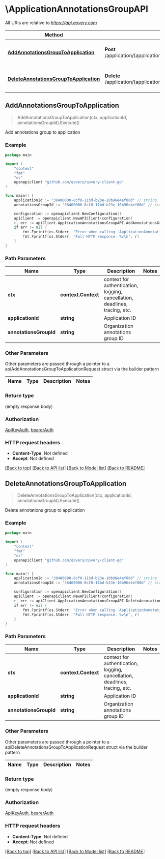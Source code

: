 # \ApplicationAnnotationsGroupAPI

All URIs are relative to *https://api.qovery.com*

Method | HTTP request | Description
------------- | ------------- | -------------
[**AddAnnotationsGroupToApplication**](ApplicationAnnotationsGroupAPI.md#AddAnnotationsGroupToApplication) | **Post** /application/{applicationId}/annotationsGroup/{annotationsGroupId} | Add annotations group to application
[**DeleteAnnotationsGroupToApplication**](ApplicationAnnotationsGroupAPI.md#DeleteAnnotationsGroupToApplication) | **Delete** /application/{applicationId}/annotationsGroup/{annotationsGroupId} | Delete annotations group to application



## AddAnnotationsGroupToApplication

> AddAnnotationsGroupToApplication(ctx, applicationId, annotationsGroupId).Execute()

Add annotations group to application



### Example

```go
package main

import (
    "context"
    "fmt"
    "os"
    openapiclient "github.com/qovery/qovery-client-go"
)

func main() {
    applicationId := "38400000-8cf0-11bd-b23e-10b96e4ef00d" // string | Application ID
    annotationsGroupId := "38400000-8cf0-11bd-b23e-10b96e4ef00d" // string | Organization annotations group ID

    configuration := openapiclient.NewConfiguration()
    apiClient := openapiclient.NewAPIClient(configuration)
    r, err := apiClient.ApplicationAnnotationsGroupAPI.AddAnnotationsGroupToApplication(context.Background(), applicationId, annotationsGroupId).Execute()
    if err != nil {
        fmt.Fprintf(os.Stderr, "Error when calling `ApplicationAnnotationsGroupAPI.AddAnnotationsGroupToApplication``: %v\n", err)
        fmt.Fprintf(os.Stderr, "Full HTTP response: %v\n", r)
    }
}
```

### Path Parameters


Name | Type | Description  | Notes
------------- | ------------- | ------------- | -------------
**ctx** | **context.Context** | context for authentication, logging, cancellation, deadlines, tracing, etc.
**applicationId** | **string** | Application ID | 
**annotationsGroupId** | **string** | Organization annotations group ID | 

### Other Parameters

Other parameters are passed through a pointer to a apiAddAnnotationsGroupToApplicationRequest struct via the builder pattern


Name | Type | Description  | Notes
------------- | ------------- | ------------- | -------------



### Return type

 (empty response body)

### Authorization

[ApiKeyAuth](../README.md#ApiKeyAuth), [bearerAuth](../README.md#bearerAuth)

### HTTP request headers

- **Content-Type**: Not defined
- **Accept**: Not defined

[[Back to top]](#) [[Back to API list]](../README.md#documentation-for-api-endpoints)
[[Back to Model list]](../README.md#documentation-for-models)
[[Back to README]](../README.md)


## DeleteAnnotationsGroupToApplication

> DeleteAnnotationsGroupToApplication(ctx, applicationId, annotationsGroupId).Execute()

Delete annotations group to application



### Example

```go
package main

import (
    "context"
    "fmt"
    "os"
    openapiclient "github.com/qovery/qovery-client-go"
)

func main() {
    applicationId := "38400000-8cf0-11bd-b23e-10b96e4ef00d" // string | Application ID
    annotationsGroupId := "38400000-8cf0-11bd-b23e-10b96e4ef00d" // string | Organization annotations group ID

    configuration := openapiclient.NewConfiguration()
    apiClient := openapiclient.NewAPIClient(configuration)
    r, err := apiClient.ApplicationAnnotationsGroupAPI.DeleteAnnotationsGroupToApplication(context.Background(), applicationId, annotationsGroupId).Execute()
    if err != nil {
        fmt.Fprintf(os.Stderr, "Error when calling `ApplicationAnnotationsGroupAPI.DeleteAnnotationsGroupToApplication``: %v\n", err)
        fmt.Fprintf(os.Stderr, "Full HTTP response: %v\n", r)
    }
}
```

### Path Parameters


Name | Type | Description  | Notes
------------- | ------------- | ------------- | -------------
**ctx** | **context.Context** | context for authentication, logging, cancellation, deadlines, tracing, etc.
**applicationId** | **string** | Application ID | 
**annotationsGroupId** | **string** | Organization annotations group ID | 

### Other Parameters

Other parameters are passed through a pointer to a apiDeleteAnnotationsGroupToApplicationRequest struct via the builder pattern


Name | Type | Description  | Notes
------------- | ------------- | ------------- | -------------



### Return type

 (empty response body)

### Authorization

[ApiKeyAuth](../README.md#ApiKeyAuth), [bearerAuth](../README.md#bearerAuth)

### HTTP request headers

- **Content-Type**: Not defined
- **Accept**: Not defined

[[Back to top]](#) [[Back to API list]](../README.md#documentation-for-api-endpoints)
[[Back to Model list]](../README.md#documentation-for-models)
[[Back to README]](../README.md)

